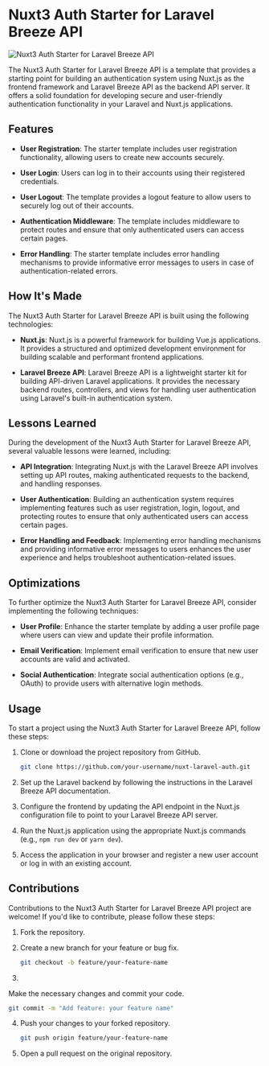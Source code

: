 # Nuxt3 Auth Starter for Laravel Breeze API

![Nuxt3 Auth Starter for Laravel Breeze API](images/nuxt-laravel-auth.png)

The Nuxt3 Auth Starter for Laravel Breeze API is a template that provides a starting point for building an authentication system using Nuxt.js as the frontend framework and Laravel Breeze API as the backend API server. It offers a solid foundation for developing secure and user-friendly authentication functionality in your Laravel and Nuxt.js applications.

## Features

- **User Registration**: The starter template includes user registration functionality, allowing users to create new accounts securely.

- **User Login**: Users can log in to their accounts using their registered credentials.

- **User Logout**: The template provides a logout feature to allow users to securely log out of their accounts.

- **Authentication Middleware**: The template includes middleware to protect routes and ensure that only authenticated users can access certain pages.

- **Error Handling**: The starter template includes error handling mechanisms to provide informative error messages to users in case of authentication-related errors.

## How It's Made

The Nuxt3 Auth Starter for Laravel Breeze API is built using the following technologies:

- **Nuxt.js**: Nuxt.js is a powerful framework for building Vue.js applications. It provides a structured and optimized development environment for building scalable and performant frontend applications.

- **Laravel Breeze API**: Laravel Breeze API is a lightweight starter kit for building API-driven Laravel applications. It provides the necessary backend routes, controllers, and views for handling user authentication using Laravel's built-in authentication system.

## Lessons Learned

During the development of the Nuxt3 Auth Starter for Laravel Breeze API, several valuable lessons were learned, including:

- **API Integration**: Integrating Nuxt.js with the Laravel Breeze API involves setting up API routes, making authenticated requests to the backend, and handling responses.

- **User Authentication**: Building an authentication system requires implementing features such as user registration, login, logout, and protecting routes to ensure that only authenticated users can access certain pages.

- **Error Handling and Feedback**: Implementing error handling mechanisms and providing informative error messages to users enhances the user experience and helps troubleshoot authentication-related issues.

## Optimizations

To further optimize the Nuxt3 Auth Starter for Laravel Breeze API, consider implementing the following techniques:

- **User Profile**: Enhance the starter template by adding a user profile page where users can view and update their profile information.

- **Email Verification**: Implement email verification to ensure that new user accounts are valid and activated.

- **Social Authentication**: Integrate social authentication options (e.g., OAuth) to provide users with alternative login methods.

## Usage

To start a project using the Nuxt3 Auth Starter for Laravel Breeze API, follow these steps:

1. Clone or download the project repository from GitHub.

   ```bash
   git clone https://github.com/your-username/nuxt-laravel-auth.git
   ```

2. Set up the Laravel backend by following the instructions in the Laravel Breeze API documentation.

3. Configure the frontend by updating the API endpoint in the Nuxt.js configuration file to point to your Laravel Breeze API server.

4. Run the Nuxt.js application using the appropriate Nuxt.js commands (e.g., `npm run dev` or `yarn dev`).

5. Access the application in your browser and register a new user account or log in with an existing account.

## Contributions

Contributions to the Nuxt3 Auth Starter for Laravel Breeze API project are welcome! If you'd like to contribute, please follow these steps:

1. Fork the repository.

2. Create a new branch for your feature or bug fix.

   ```bash
   git checkout -b feature/your-feature-name
   ```

3.

Make the necessary changes and commit your code.

   ```bash
   git commit -m "Add feature: your feature name"
   ```

4. Push your changes to your forked repository.

   ```bash
   git push origin feature/your-feature-name
   ```

5. Open a pull request on the original repository.